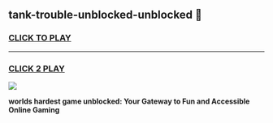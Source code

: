 
## tank-trouble-unblocked-unblocked 👋
<h3>
<a href="https://premium.freeplayer.one?title=tank-trouble-unblocked-unblocked&ref=14F">CLICK TO PLAY</a></h3>
<hr>

<h3>
<a href="https://premium.freeplayer.one?title=tank-trouble-unblocked-unblocked&ref=14F">CLICK 2 PLAY</a>
  
</h3>

<a href="https://premium.freeplayer.one?title=tank-trouble-unblocked-unblocked&ref=12F/"><img src="https://clearcache.store/games.png"></a>


**worlds hardest game unblocked: Your Gateway to Fun and Accessible Online Gaming**
